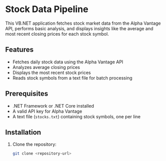 # Stock Data Pipeline

This VB.NET application fetches stock market data from the Alpha Vantage API, performs basic analysis, and displays insights like the average and most recent closing prices for each stock symbol.

## Features
- Fetches daily stock data using the Alpha Vantage API
- Analyzes average closing prices
- Displays the most recent stock prices
- Reads stock symbols from a text file for batch processing

## Prerequisites
- .NET Framework or .NET Core installed
- A valid API key for Alpha Vantage
- A text file (`stocks.txt`) containing stock symbols, one per line

## Installation
1. Clone the repository:
   ```bash
   git clone <repository-url>
